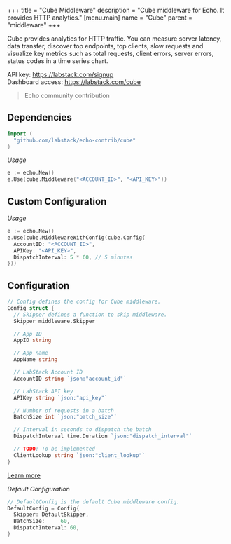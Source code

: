 +++
title = "Cube Middleware"
description = "Cube middleware for Echo. It provides HTTP analytics."
[menu.main]
  name = "Cube"
  parent = "middleware"
+++


Cube provides analytics for HTTP traffic. You can measure server latency, data transfer, discover top endpoints, top clients, slow requests and visualize key metrics such as total requests, client errors, server errors, status codes in a time series chart.

API key: https://labstack.com/signup<br>
Dashboard access: https://labstack.com/cube

> Echo community contribution 

## Dependencies

```go
import (
  "github.com/labstack/echo-contrib/cube"
)
```

*Usage*

```go
e := echo.New()
e.Use(cube.Middleware("<ACCOUNT_ID>", "<API_KEY>"))
```

## Custom Configuration

*Usage*

```go
e := echo.New()
e.Use(cube.MiddlewareWithConfig(cube.Config{
  AccountID: "<ACCOUNT_ID>",
  APIKey: "<API_KEY>",
  DispatchInterval: 5 * 60, // 5 minutes
}))
```

## Configuration

```go
// Config defines the config for Cube middleware.
Config struct {
  // Skipper defines a function to skip middleware.
  Skipper middleware.Skipper

  // App ID
  AppID string

  // App name
  AppName string

  // LabStack Account ID
  AccountID string `json:"account_id"`

  // LabStack API key
  APIKey string `json:"api_key"`

  // Number of requests in a batch
  BatchSize int `json:"batch_size"`

  // Interval in seconds to dispatch the batch
  DispatchInterval time.Duration `json:"dispatch_interval"`

  // TODO: To be implemented
  ClientLookup string `json:"client_lookup"`
}
```

[Learn more](https://labstack.com/docs/cube)

*Default Configuration*

```go
// DefaultConfig is the default Cube middleware config.
DefaultConfig = Config{
  Skipper: DefaultSkipper,
  BatchSize:     60,
  DispatchInterval: 60,
}
```
